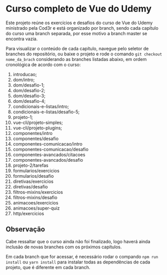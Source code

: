 # Curso completo de Vue do Udemy

Este projeto reúne os exercícios e desafios do curso de Vue do Udemy ministrado pela Cod3r e está organizado por branch, sendo cada capítulo do curso uma branch separada, por esse motivo a branch master se encontra vazia.

Para visualizar o conteúdo de cada capítulo, navegue pelo seletor de branches do repositório, ou baixe o projeto e rode o comando `git checkout nome_da_brach` considerando as branches listadas abaixo, em ordem cronológica de acordo com o curso:

  1. introducao;
  2. dom/intro;
  3. dom/desafio-1;
  4. dom/desafio-2;
  5. dom/desafio-3;
  6. dom/desafio-4;
  7. condicionais-e-listas/intro;
  8. condicionais-e-listas/desafio-5;
  9. projeto-1;
  10. vue-cli/projeto-simples;
  11. vue-cli/projeto-plugins;
  12. componentes/intro
  13. componentes/desafio
  14. componentes-comunicacao/intro
  15. componentes-comunicacao/desafio
  16. componentes-avancados/citacoes
  17. componentes-avancados/desafio
  18. projeto-2/tarefas
  19. formularios/exercicios
  20. formularios/desafio
  21. diretivas/exercicios
  22. diretivas/desafio
  23. filtros-mixins/exercicios
  24. filtros-mixins/desafio
  25. animacoes/exercicios
  26. animacoes/super-quiz
  27. http/exercicios

  ## Observação
  
  Cabe ressaltar que o curso ainda não foi finalizado, logo haverá ainda inclusão de novas branches com os próximos capítulos.

  Em cada branch que for acessar, é necessário rodar o compando `npm run install` ou `yarn install` para instalar todas as dependências de cada projeto, que é diferente em cada branch.